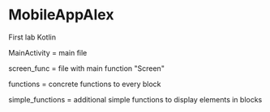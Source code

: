 # MobileAppAlex
First lab Kotlin

MainActivity = main file

screen_func = file with main function "Screen"

functions = concrete functions to every block

simple_functions = additional simple functions to display elements in blocks

